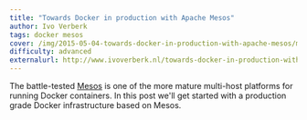 ```yaml
---
title: "Towards Docker in production with Apache Mesos"
author: Ivo Verberk
tags: docker mesos
cover: /img/2015-05-04-towards-docker-in-production-with-apache-mesos/mesos-cover.png
difficulty: advanced
externalurl: http://www.ivoverberk.nl/towards-docker-in-production-with-apache-mesos/
---
```

The battle-tested [Mesos](https://mesos.apache.org) is one of the more mature multi-host platforms for running Docker containers.
In this post we'll get started with a production grade Docker infrastructure based on Mesos.
